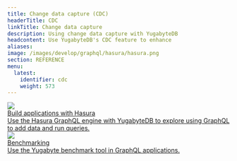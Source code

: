 ```yaml
---
title: Change data capture (CDC)
headerTitle: CDC
linkTitle: Change data capture
description: Using change data capture with YugabyteDB
headcontent: Use YugabyteDB's CDC feature to enhance
aliases:
image: /images/develop/graphql/hasura/hasura.png
section: REFERENCE
menu:
  latest:
    identifier: cdc
    weight: 573
---
```



<div class="row">

  <div class="col-12 col-md-6 col-lg-12 col-xl-6">
    <a class="section-link icon-offset" href="hasura-1/">
      <div class="head">
        <img class="icon" src="/images/develop/graphql/hasura/hasura.png" aria-hidden="true"/>
        <div class="title">Build applications with Hasura</div>
      </div>
      <div class="body">
          Use the Hasura GraphQL engine with YugabyteDB to explore using GraphQL to add data and run queries.
      </div>
    </a>
  </div>

  <div class="col-12 col-md-6 col-lg-12 col-xl-6">
    <a class="section-link icon-offset" href="graphql/">
      <div class="head">
        <img class="icon" src="/images/develop/graphql/hasura/hasura.png" aria-hidden="true"/>
        <div class="title">Benchmarking</div>
      </div>
      <div class="body">
          Use the Yugabyte benchmark tool in GraphQL applications.
      </div>
    </a>
  </div>

</div>